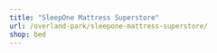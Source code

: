 ```yaml
---
title: "SleepOne Mattress Superstore"
url: /overland-park/sleepone-mattress-superstore/
shop: bed
---
```

